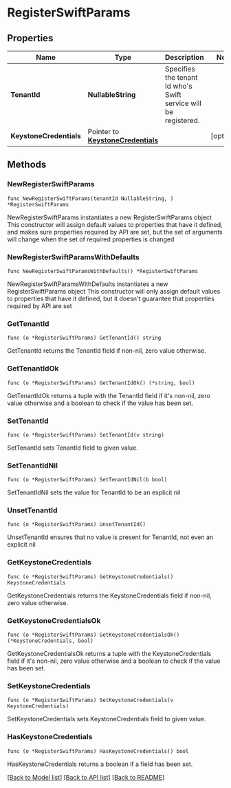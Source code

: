 # RegisterSwiftParams

## Properties

Name | Type | Description | Notes
------------ | ------------- | ------------- | -------------
**TenantId** | **NullableString** | Specifies the tenant Id who&#39;s Swift service will be registered. | 
**KeystoneCredentials** | Pointer to [**KeystoneCredentials**](KeystoneCredentials.md) |  | [optional] 

## Methods

### NewRegisterSwiftParams

`func NewRegisterSwiftParams(tenantId NullableString, ) *RegisterSwiftParams`

NewRegisterSwiftParams instantiates a new RegisterSwiftParams object
This constructor will assign default values to properties that have it defined,
and makes sure properties required by API are set, but the set of arguments
will change when the set of required properties is changed

### NewRegisterSwiftParamsWithDefaults

`func NewRegisterSwiftParamsWithDefaults() *RegisterSwiftParams`

NewRegisterSwiftParamsWithDefaults instantiates a new RegisterSwiftParams object
This constructor will only assign default values to properties that have it defined,
but it doesn't guarantee that properties required by API are set

### GetTenantId

`func (o *RegisterSwiftParams) GetTenantId() string`

GetTenantId returns the TenantId field if non-nil, zero value otherwise.

### GetTenantIdOk

`func (o *RegisterSwiftParams) GetTenantIdOk() (*string, bool)`

GetTenantIdOk returns a tuple with the TenantId field if it's non-nil, zero value otherwise
and a boolean to check if the value has been set.

### SetTenantId

`func (o *RegisterSwiftParams) SetTenantId(v string)`

SetTenantId sets TenantId field to given value.


### SetTenantIdNil

`func (o *RegisterSwiftParams) SetTenantIdNil(b bool)`

 SetTenantIdNil sets the value for TenantId to be an explicit nil

### UnsetTenantId
`func (o *RegisterSwiftParams) UnsetTenantId()`

UnsetTenantId ensures that no value is present for TenantId, not even an explicit nil
### GetKeystoneCredentials

`func (o *RegisterSwiftParams) GetKeystoneCredentials() KeystoneCredentials`

GetKeystoneCredentials returns the KeystoneCredentials field if non-nil, zero value otherwise.

### GetKeystoneCredentialsOk

`func (o *RegisterSwiftParams) GetKeystoneCredentialsOk() (*KeystoneCredentials, bool)`

GetKeystoneCredentialsOk returns a tuple with the KeystoneCredentials field if it's non-nil, zero value otherwise
and a boolean to check if the value has been set.

### SetKeystoneCredentials

`func (o *RegisterSwiftParams) SetKeystoneCredentials(v KeystoneCredentials)`

SetKeystoneCredentials sets KeystoneCredentials field to given value.

### HasKeystoneCredentials

`func (o *RegisterSwiftParams) HasKeystoneCredentials() bool`

HasKeystoneCredentials returns a boolean if a field has been set.


[[Back to Model list]](../README.md#documentation-for-models) [[Back to API list]](../README.md#documentation-for-api-endpoints) [[Back to README]](../README.md)



